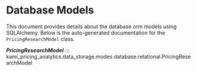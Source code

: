 # Database Models

This document provides details about the database orm models using SQLAlchemy. Below is the auto-generated documentation for the `PricingResearchModel` class.

__*PricingResearchModel*__
::: kami_pricing_analytics.data_storage.modes.database.relational.PricingResearchModel

